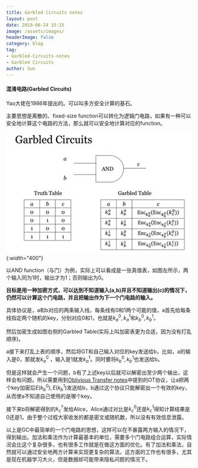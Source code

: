 ```yaml
---
title: Garbled Circuits notes
layout: post
date: 2019-06-24 15:15
image: /assets/images/
headerImage: false
category: blog
tag:
- Garbled-Circuits-notes
- Garbled Circuits
author: Sun
---
```


#### 混淆电路(Garbled Circuits)

Yao大佬在1986年提出的。可以叫多方安全计算的基石。

主要思想是离散的、fixed-size function可以转化为逻辑门电路，如果有一种可以安全地计算这个电路的方法，那么就可以安全地计算对应的function。

![image-20190624152427500](/assets/images/gc-gate.png){:width="400"}

以AND function（与门）为例，实际上可以看成是一张真值表，如图左所示，两个输入同为1时，输出才为1；否则输出为0。

**目标是用一种加密方式，可以达到不知道输入(a,b)并且不知道输出(c)的情况下，仍然可以计算这个门电路，并且把输出作为下一个门电路的输入。**

具体协议是，a和b对应的两条输入线，每条线有0和1两个可能的值，a首先给每条线指定两个随机的key，分别对应0和1，也就是$k_a^0, k_a^1$和$k_b^0, k_b^1$。

然后加密生成如图右侧的Garbled Table(实际上叫加密表更为合适，因为没有打乱顺序)。

a接下来打乱上表的顺序，然后将GT和自己输入对应的key发送给b，比如，a的输入是0，那就发$k_a^0$ ，输入是1就发$k_a^1$。同时要将$k_b^0, k_b^1$也发送给b。

但是这样就会产生一个问题，b有了上述key以后就可以解密出至少两个输出，这样会有问题。所以需要用到[Oblivious Transfer notes](https://maidousj.github.io/2019/06/18/Oblivious-Transfer-notes/)中提到的OT协议，让a把两个key加密后$E(k_b^0), E(k_b^1)$发送给b，b通过这个协议只能解密出一个有效的key，从而使a不知道自己使用的是哪个key。

接下来b将解密得到的$k_c^?$发给Alice，Alice通过对比是$k_c^0$还是$k_c^1$得知计算结果是0还是1。由于整个过程大家收发的都是密文或随机数，所以没有有效信息泄露。

以上是GC中最简单的一个门电路的思想，这样可以在不暴露两方输入的情况下，得到输出。加法和乘法作为计算最基本的单位，需要多个门电路组合运算，实际情况会比这个复杂很多，也有很多工作就是在做这方面的优化。有了加法和乘法，自然就可以通过安全地两方计算来实现更复杂的算法，这方面的工作也有很多，尤其是现在机器学习大火，但是数据却可能带来隐私问题的情况下。